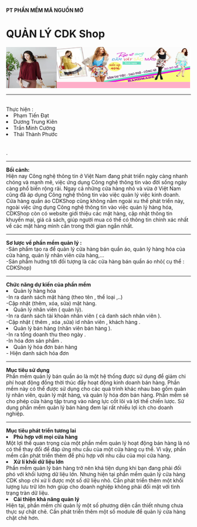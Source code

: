 <b>PT PHẦN MỀM MÃ NGUỒN MỞ</b>
<br/>
# QUẢN LÝ CDK Shop
<img src="https://github.com/PhatTrienMaNguonMo/KetThucMon/blob/master/readme.png" />
<hr/><br/>
Thực hiện :<li>Phạm Tiến Đạt </li>
                   <li> Dương Trung Kiên</li>
                   <li>Trần Minh Cường</li>
                   <li>Thái Thành Phước</li><br/>
<br/>.
<hr>
<b>Bối cảnh:</b><br>
Hiện nay Công nghệ thông tin ở Việt Nam đang phát triển ngày càng nhanh chóng và mạnh mẽ, việc ứng dụng Công nghệ thông tin vào đời sống ngày càng phổ biến rộng rãi. Ngay cả những cửa hàng nhỏ và vừa ở Việt Nam cũng đã áp dụng Công nghệ thông tin vào việc quản lý việc kinh doanh. 
<br>Cửa hàng quần áo CDKShop cũng không nằm ngoài xu thế phát triển này, ngoài việc ứng dụng Công nghệ thông tin vào việc quản lý hàng hóa, CDKShop còn có website giới thiệu các mặt hàng, cập nhật thông tin khuyến mại, giá cả sách, giúp người mua có thể có thông tin chính xác nhất  về các mặt hàng mình cần trong thời gian ngắn nhất.
<hr>
<b>Sơ lược về phần mềm quản lý :</b><br> 
-Sản phẩm tạo ra để quản lý cửa hàng bán quần áo, quản lý hàng hóa của cửa hàng, quản lý nhân viên cửa hàng,...<br>
-Sản phẩm hướng tới đối tượng  là các cửa hàng bán quần áo nhỏ( cụ thể : CDKShop)
<hr>
<b>Chức năng dự kiến của phần mềm </b>
<li>Quản lý hàng hóa  </li>
 -In ra danh sách mặt hàng (theo tên , thể loại ,..)<br>
 -Cập nhật (thêm, xóa, sửa) mặt hàng.
<li>Quản lý nhân viên ( quản lý).</li>
 -In ra danh sách tài khoản nhân viên ( cả danh sách nhân viên ).<br>
 -Cập nhật ( thêm , xóa ,sửa) id nhân viên , khách hàng .
<li>Quản lý bán hàng (nhân viên bán hàng   ).</li>
  -In ra tổng doanh thu theo ngày . <br>
  -In hóa đơn sản phẩm .<br>
<li>Quản lý hóa đơn bán hàng</li>
  - Hiện danh sách hóa đơn
  <hr>
  <b>Mục tiêu sử dụng</b> <br>
  Phần mềm quản lý bán quần áo là một hệ thống được sử dụng để giảm chi phí hoạt động đồng thời thúc đẩy hoạt động kinh doanh bán hàng. Phần mềm này có thể được sử dụng cho các quá trình khác nhau bao gồm quản lý nhân viên, quản lý mặt hàng, và quản lý hóa đơn bán hàng. Phần mềm sẽ cho phép cửa hàng tập trung vào năng lực cốt lõi và lợi thế chiến lược. Sử dụng phần mềm quản lý bán hàng đem lại rất nhiều lợi ích cho doanh nghiệp.
 <hr>
 <b>Mục tiêu phát triển tương lai</b><br>
 <li><b>Phù hợp với mọi cửa hàng</b></li>
 Một lợi thế quan trọng của một phần mềm quản lý hoạt động bán hàng là nó có thể thay đổi để đáp ứng nhu cầu của một cửa hàng cụ thể.  Vì vậy, phần mềm cần phát triển thêm để phù hợp với nhu cầu của mọi cửa hàng.
 <li><b>Xử lí khối dữ liệu lớn</b></li>
 Phần mềm quản lý bán hàng trở nên khá tiện dụng khi bạn đang phải đối phó với khối lượng dữ liệu lớn. Nhưng hiện tại phần mềm quản lý cửa hàng CDK shop chỉ xử lí được một số dữ liệu nhỏ. Cần phát triển thêm một khối lượng lưu trữ lớn hơn giúp cho doanh nghiệp không phải đối mặt với tình trạng tràn dữ liệu.
 <li><b>Cải thiện khả năng quản lý</b></li>
  Hiện tại, phần mềm chỉ quản lý một số phương diện cần thiết nhưng chưa thực sự chặt chẽ. Cần phát triển thêm một số module để quản lý cửa hàng chặt chẽ hơn.

